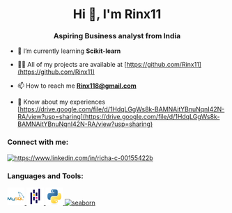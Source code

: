 <h1 align="center">Hi 👋, I'm Rinx11</h1>
<h3 align="center">Aspiring Business analyst from India</h3>

- 🌱 I’m currently learning **Scikit-learn**

- 👨‍💻 All of my projects are available at [https://github.com/Rinx11](https://github.com/Rinx11)

- 📫 How to reach me **Rinx118@gmail.com**

- 📄 Know about my experiences [https://drive.google.com/file/d/1HdqLGgWs8k-BAMNAitYBnuNqnI42N-RA/view?usp=sharing](https://drive.google.com/file/d/1HdqLGgWs8k-BAMNAitYBnuNqnI42N-RA/view?usp=sharing)

<h3 align="left">Connect with me:</h3>
<p align="left">
<a href="https://linkedin.com/in/https://www.linkedin.com/in/richa-c-00155422b" target="blank"><img align="center" src="https://raw.githubusercontent.com/rahuldkjain/github-profile-readme-generator/master/src/images/icons/Social/linked-in-alt.svg" alt="https://www.linkedin.com/in/richa-c-00155422b" height="30" width="40" /></a>
</p>

<h3 align="left">Languages and Tools:</h3>
<p align="left"> <a href="https://www.mysql.com/" target="_blank" rel="noreferrer"> <img src="https://raw.githubusercontent.com/devicons/devicon/master/icons/mysql/mysql-original-wordmark.svg" alt="mysql" width="40" height="40"/> </a> <a href="https://pandas.pydata.org/" target="_blank" rel="noreferrer"> <img src="https://raw.githubusercontent.com/devicons/devicon/2ae2a900d2f041da66e950e4d48052658d850630/icons/pandas/pandas-original.svg" alt="pandas" width="40" height="40"/> </a> <a href="https://www.python.org" target="_blank" rel="noreferrer"> <img src="https://raw.githubusercontent.com/devicons/devicon/master/icons/python/python-original.svg" alt="python" width="40" height="40"/> </a> <a href="https://seaborn.pydata.org/" target="_blank" rel="noreferrer"> <img src="https://seaborn.pydata.org/_images/logo-mark-lightbg.svg" alt="seaborn" width="40" height="40"/> </a> </p>

<!---
Rinx11/Rinx11 is a ✨ special ✨ repository because its `README.md` (this file) appears on your GitHub profile.
You can click the Preview link to take a look at your changes.
--->
